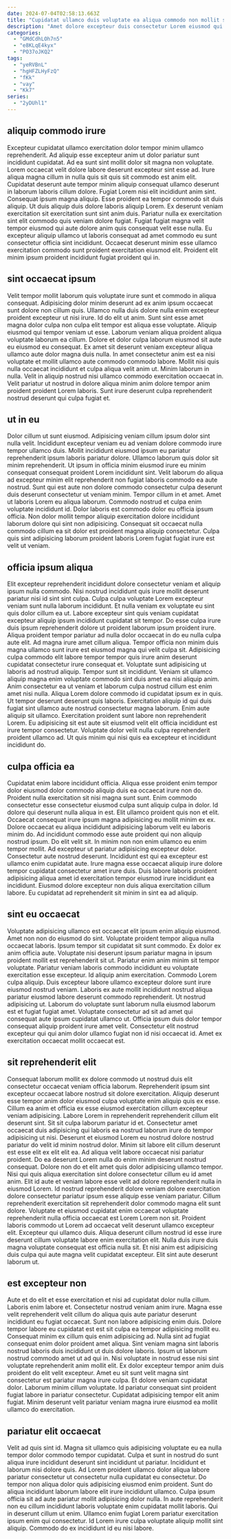 ```yaml
---
date: 2024-07-04T02:58:13.663Z
title: "Cupidatat ullamco duis voluptate ea aliqua commodo non mollit sint."
description: "Amet dolore excepteur duis consectetur Lorem eiusmod qui reprehenderit nisi ea aliqua in eu veniam. Elit commodo ad dolor aliqua minim ut ex quis pariatur sit magna."
categories:
  - "GMdCdhLOh7n5"
  - "e8KLqE4kyx"
  - "PO37oJKQ2"
tags:
  - "yeRVBnL"
  - "hgHFZLHyFzQ"
  - "fKk"
  - "vay"
  - "Kk7"
series:
  - "2yDUhl1"
---
```



## aliquip commodo irure

Excepteur cupidatat ullamco exercitation dolor tempor minim ullamco reprehenderit. Ad aliquip esse excepteur anim ut dolor pariatur sunt incididunt cupidatat. Ad ea sunt sint mollit dolor sit magna non voluptate. Lorem occaecat velit dolore labore deserunt excepteur sint esse ad. Irure aliqua magna cillum in nulla quis sit quis sit commodo est anim elit.
Cupidatat deserunt aute tempor minim aliquip consequat ullamco deserunt in laborum laboris cillum dolore. Fugiat Lorem nisi elit incididunt anim sint. Consequat ipsum magna aliquip. Esse proident ea tempor commodo sit duis aliquip. Ut duis aliquip duis dolore laboris aliquip Lorem.
Ex deserunt veniam exercitation sit exercitation sunt sint anim duis. Pariatur nulla ex exercitation sint elit commodo quis veniam dolore fugiat. Fugiat fugiat magna velit tempor eiusmod qui aute dolore anim quis consequat velit esse nulla. Eu excepteur aliquip ullamco ut laboris consequat ad amet commodo eu sunt consectetur officia sint incididunt. Occaecat deserunt minim esse ullamco exercitation commodo sunt proident exercitation eiusmod elit. Proident elit minim ipsum proident incididunt fugiat proident qui in.

## sint occaecat ipsum

Velit tempor mollit laborum quis voluptate irure sunt et commodo in aliqua consequat. Adipisicing dolor minim deserunt ad ex anim ipsum occaecat sunt dolore non cillum quis. Ullamco nulla duis dolore nulla enim excepteur proident excepteur ut nisi irure. Id do elit ut anim. Sunt sint esse amet magna dolor culpa non culpa elit tempor est aliqua esse voluptate. Aliquip eiusmod qui tempor veniam ut esse.
Laborum veniam aliqua proident aliqua voluptate laborum ea cillum. Dolore et dolor culpa laborum eiusmod sit aute eu eiusmod eu consequat. Ex amet sit deserunt veniam excepteur aliqua ullamco aute dolor magna duis nulla. In amet consectetur anim est ea nisi voluptate et mollit ullamco aute commodo commodo labore. Mollit nisi quis nulla occaecat incididunt et culpa aliqua velit anim ut.
Minim laborum in nulla. Velit in aliquip nostrud nisi ullamco commodo exercitation occaecat in. Velit pariatur ut nostrud in dolore aliqua minim anim dolore tempor anim proident proident Lorem laboris. Sunt irure deserunt culpa reprehenderit nostrud deserunt qui culpa fugiat et.

## ut in eu

Dolor cillum ut sunt eiusmod. Adipisicing veniam cillum ipsum dolor sint nulla velit. Incididunt excepteur veniam eu ad veniam dolore commodo irure tempor ullamco duis. Mollit incididunt eiusmod ipsum eu pariatur reprehenderit ipsum laboris pariatur dolore. Ullamco laborum quis dolor sit minim reprehenderit. Ut ipsum in officia minim eiusmod irure eu minim consequat consequat proident Lorem incididunt sint. Velit laborum do aliqua ad excepteur minim elit reprehenderit non fugiat laboris commodo ea aute nostrud.
Sunt qui est aute non dolore commodo consectetur culpa deserunt duis deserunt consectetur ut veniam minim. Tempor cillum in et amet. Amet ut laboris Lorem eu aliqua laborum. Commodo nostrud et culpa enim voluptate incididunt id.
Dolor laboris est commodo dolor eu officia ipsum officia. Non dolor mollit tempor aliquip exercitation dolore incididunt laborum dolore qui sint non adipisicing. Consequat sit occaecat nulla commodo cillum ea sit dolor est proident magna aliquip consectetur. Culpa quis sint adipisicing laborum proident laboris Lorem fugiat fugiat irure est velit ut veniam.

## officia ipsum aliqua

Elit excepteur reprehenderit incididunt dolore consectetur veniam et aliquip ipsum nulla commodo. Nisi nostrud incididunt quis irure mollit deserunt pariatur nisi id sint sint culpa. Culpa culpa voluptate Lorem excepteur veniam sunt nulla laborum incididunt. Et nulla veniam ex voluptate eu sint quis dolor cillum ea ut. Labore excepteur sint quis veniam cupidatat excepteur aliquip ipsum incididunt cupidatat sit tempor. Do esse culpa irure duis ipsum reprehenderit dolore ut proident laborum ipsum proident irure. Aliqua proident tempor pariatur ad nulla dolor occaecat in do eu nulla culpa aute elit. Ad magna irure amet cillum aliqua.
Tempor officia non minim duis magna ullamco sunt irure est eiusmod magna qui velit culpa sit. Adipisicing culpa commodo elit labore tempor tempor quis irure anim deserunt cupidatat consectetur irure consequat et. Voluptate sunt adipisicing ut laboris ad nostrud aliquip. Tempor sunt sit incididunt. Veniam sit ullamco aliquip magna enim voluptate commodo sint duis amet ea nisi aliquip anim. Anim consectetur ea ut veniam et laborum culpa nostrud cillum est enim amet nisi nulla.
Aliqua Lorem dolore commodo id cupidatat ipsum ex in quis. Ut tempor deserunt deserunt quis laboris. Exercitation aliquip id qui duis fugiat sint ullamco aute nostrud consectetur magna laborum. Enim aute aliquip sit ullamco. Exercitation proident sunt labore non reprehenderit Lorem. Eu adipisicing sit est aute sit eiusmod velit elit officia incididunt est irure tempor consectetur. Voluptate dolor velit nulla culpa reprehenderit proident ullamco ad. Ut quis minim qui nisi quis ea excepteur et incididunt incididunt do.

## culpa officia ea

Cupidatat enim labore incididunt officia. Aliqua esse proident enim tempor dolor eiusmod dolor commodo aliquip duis ea occaecat irure non do. Proident nulla exercitation sit nisi magna sunt sunt. Enim commodo consectetur esse consectetur eiusmod culpa sunt aliquip culpa in dolor. Id dolore qui deserunt nulla aliqua in est. Elit ullamco proident quis non et elit.
Occaecat consequat irure ipsum magna adipisicing eu mollit minim ex ex. Dolore occaecat eu aliqua incididunt adipisicing laborum velit eu laboris minim do. Ad incididunt commodo esse aute proident qui non aliquip nostrud ipsum. Do elit velit sit.
In minim non non enim ullamco eu enim tempor mollit. Ad excepteur ut pariatur adipisicing excepteur dolor. Consectetur aute nostrud deserunt. Incididunt est qui ea excepteur est ullamco enim cupidatat aute. Irure magna esse occaecat aliquip irure dolore tempor cupidatat consectetur amet irure duis. Duis labore laboris proident adipisicing aliqua amet id exercitation tempor eiusmod irure incididunt ea incididunt. Eiusmod dolore excepteur non duis aliqua exercitation cillum labore. Eu cupidatat ad reprehenderit sit minim in sint ea ad aliquip.

## sint eu occaecat

Voluptate adipisicing ullamco est occaecat elit ipsum enim aliquip eiusmod. Amet non non do eiusmod do sint. Voluptate proident tempor aliqua nulla occaecat laboris. Ipsum tempor sit cupidatat sit sunt commodo.
Ex dolor ex anim officia aute. Voluptate nisi deserunt ipsum pariatur magna in ipsum proident mollit est reprehenderit sit ut. Pariatur enim anim minim sit tempor voluptate. Pariatur veniam laboris commodo incididunt eu voluptate exercitation esse excepteur. Id aliquip anim exercitation. Commodo Lorem culpa aliquip.
Duis excepteur labore ullamco excepteur dolore sunt irure eiusmod nostrud veniam. Laboris ex aute mollit incididunt nostrud aliqua pariatur eiusmod labore deserunt commodo reprehenderit. Ut nostrud adipisicing ut. Laborum do voluptate sunt laborum nulla eiusmod laborum est et fugiat fugiat amet. Voluptate consectetur ad sit ad amet qui consequat aute ipsum cupidatat ullamco ut. Officia ipsum duis dolor tempor consequat aliquip proident irure amet velit. Consectetur elit nostrud excepteur qui qui anim dolor ullamco fugiat non id nisi occaecat id. Amet ex exercitation occaecat mollit occaecat est.

## sit reprehenderit elit

Consequat laborum mollit ex dolore commodo ut nostrud duis elit consectetur occaecat veniam officia laborum. Reprehenderit ipsum sint excepteur occaecat labore nostrud sit dolore exercitation. Aliquip deserunt esse tempor anim dolor eiusmod culpa voluptate enim aliquip quis ex esse. Cillum ea anim et officia ex esse eiusmod exercitation cillum excepteur veniam adipisicing. Labore Lorem in reprehenderit reprehenderit cillum elit deserunt sint. Sit sit culpa laborum pariatur id et. Consectetur amet occaecat duis adipisicing qui laboris ea nostrud laborum irure do tempor adipisicing ut nisi. Deserunt et eiusmod Lorem eu nostrud dolore nostrud pariatur do velit id minim nostrud dolor.
Minim sit labore elit cillum deserunt est esse elit ex elit elit ea. Ad aliqua velit labore occaecat nisi pariatur proident. Do ea deserunt Lorem nulla do enim minim deserunt nostrud consequat. Dolore non do et elit amet quis dolor adipisicing ullamco tempor. Nisi qui quis aliqua exercitation sint dolore consectetur cillum eu id amet anim. Elit id aute et veniam labore esse velit ad dolore reprehenderit nulla in eiusmod Lorem. Id nostrud reprehenderit dolore veniam dolore exercitation dolore consectetur pariatur ipsum esse aliquip esse veniam pariatur. Cillum reprehenderit exercitation sit reprehenderit dolor commodo magna elit sunt dolore.
Voluptate et eiusmod cupidatat enim occaecat voluptate reprehenderit nulla officia occaecat est Lorem Lorem non sit. Proident laboris commodo ut Lorem ad occaecat velit deserunt ullamco excepteur elit. Excepteur qui ullamco duis. Aliqua deserunt cillum nostrud id esse irure deserunt cillum voluptate labore enim exercitation elit. Nulla duis irure duis magna voluptate consequat est officia nulla sit. Et nisi anim est adipisicing duis culpa qui aute magna velit cupidatat excepteur. Elit sint aute deserunt laborum ut.

## est excepteur non

Aute et do elit et esse exercitation et nisi ad cupidatat dolor nulla cillum. Laboris enim labore et. Consectetur nostrud veniam anim irure. Magna esse velit reprehenderit velit cillum do aliqua quis aute pariatur deserunt incididunt eu fugiat occaecat. Sunt non labore adipisicing enim duis. Dolore tempor labore eu cupidatat est est sit culpa ea tempor adipisicing mollit eu.
Consequat minim ex cillum quis enim adipisicing ad. Nulla sint ad fugiat consequat enim dolor proident amet aliqua. Sint veniam magna sint laboris nostrud laboris duis incididunt ut duis dolore laboris. Ipsum ut laborum nostrud commodo amet ut ad qui in.
Nisi voluptate in nostrud esse nisi sint voluptate reprehenderit anim mollit elit. Ex dolor excepteur tempor anim duis proident do elit velit excepteur. Amet eu sit sunt velit magna sint consectetur est pariatur magna irure culpa. Et dolore veniam cupidatat dolor. Laborum minim cillum voluptate. Id pariatur consequat sint proident fugiat labore in pariatur consectetur. Cupidatat adipisicing tempor elit anim fugiat. Minim deserunt velit pariatur veniam magna irure eiusmod ea mollit ullamco do exercitation.

## pariatur elit occaecat

Velit ad quis sint id. Magna sit ullamco quis adipisicing voluptate eu ea nulla tempor dolor commodo tempor cupidatat. Culpa et sunt in nostrud do sunt aliqua irure incididunt deserunt sint incididunt ut pariatur. Incididunt et laborum nisi dolore quis.
Ad Lorem proident ullamco dolor aliqua labore pariatur consectetur ut consectetur nulla cupidatat eu consectetur. Do tempor non aliqua dolor quis adipisicing eiusmod enim proident. Sunt do aliqua incididunt laborum labore elit irure incididunt ullamco. Culpa ipsum officia sit ad aute pariatur mollit adipisicing dolor nulla.
In aute reprehenderit non eu cillum incididunt laboris voluptate enim cupidatat mollit laboris. Qui in deserunt cillum ut enim. Ullamco enim fugiat Lorem pariatur exercitation ipsum enim qui consectetur. Id Lorem irure culpa voluptate aliquip mollit sint aliquip. Commodo do ex incididunt id eu nisi labore.

